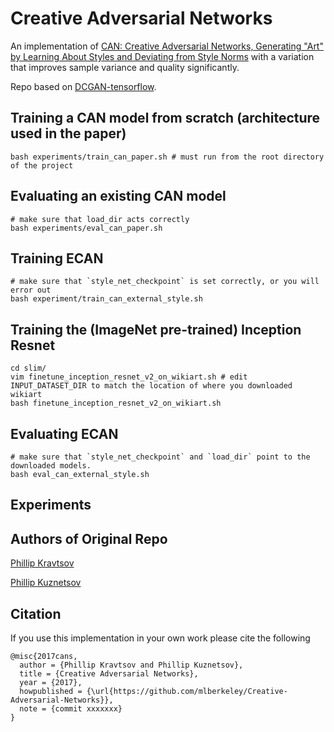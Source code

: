 # Creative Adversarial Networks
An implementation of [CAN: Creative Adversarial Networks, Generating "Art" 
by Learning About Styles and Deviating from Style Norms](https://arxiv.org/abs/1706.07068) with a variation that improves sample variance and quality significantly.

Repo based on [DCGAN-tensorflow](https://github.com/carpedm20/DCGAN-tensorflow).

<!-- with modifications to reduce checkerboard artifacts according to [this --> 
<!-- distill article](https://distill.pub/2016/deconv-checkerboard/) -->

## Training a CAN model from scratch (architecture used in the paper)
```
bash experiments/train_can_paper.sh # must run from the root directory of the project
```
## Evaluating an existing CAN model
```
# make sure that load_dir acts correctly
bash experiments/eval_can_paper.sh
```
## Training ECAN
```
# make sure that `style_net_checkpoint` is set correctly, or you will error out
bash experiment/train_can_external_style.sh
```

## Training the (ImageNet pre-trained) Inception Resnet
```
cd slim/
vim finetune_inception_resnet_v2_on_wikiart.sh # edit INPUT_DATASET_DIR to match the location of where you downloaded wikiart
bash finetune_inception_resnet_v2_on_wikiart.sh
```
## Evaluating ECAN
```
# make sure that `style_net_checkpoint` and `load_dir` point to the downloaded models. 
bash eval_can_external_style.sh
```

## Experiments


## Authors of Original Repo 
[Phillip Kravtsov](https://github.com/phillip-kravtsov)

[Phillip Kuznetsov](https://github.com/philkuz)

## Citation

If you use this implementation in your own work please cite the following
```
@misc{2017cans,
  author = {Phillip Kravtsov and Phillip Kuznetsov},
  title = {Creative Adversarial Networks},
  year = {2017},
  howpublished = {\url{https://github.com/mlberkeley/Creative-Adversarial-Networks}},
  note = {commit xxxxxxx}
}
```
